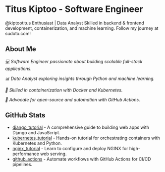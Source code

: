 # Titus Kiptoo - Software Engineer
@kiptootitus
Enthusiast | Data Analyst Skilled in backend & frontend development, containerization, and machine learning. Follow my journey at sudoto.com!

## **About Me**

*💻 Software Engineer passionate about building scalable full-stack applications.*

*📊 Data Analyst exploring insights through Python and machine learning.*

*🐳 Skilled in containerization with Docker and Kubernetes.*

*🌟 Advocate for open-source and automation with GitHub Actions.*

## GitHub Stats

* [django_tutorial](https://github.com/kiptootitus/django_tutorial_full) - A comprehensive guide to building web apps with Django and JavaScript.
* [kubernetes_tutorial](https://github.com/kiptootitus/kubernetes_tutorial) - Hands-on tutorial for orchestrating containers with Kubernetes and Python.
* [nginx_tutorial](https://github.com/kiptootitus/nginx_tutorial) - Learn to configure and deploy NGINX for high-performance web serving.
* [github_actions](https://github.com/kiptootitus/github-actions) - Automate workflows with GitHub Actions for CI/CD pipelines.
